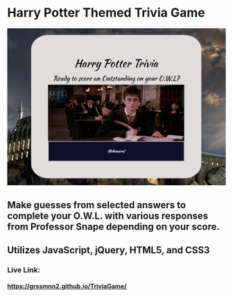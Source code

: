 # Harry Potter Themed Trivia Game

![Title Page](assets/images/harrypotter.PNG)

## Make guesses from selected answers to complete your O.W.L. with various responses from Professor Snape depending on your score.

## Utilizes JavaScript, jQuery, HTML5, and CSS3

### Live Link:

#### https://grssmnn2.github.io/TriviaGame/